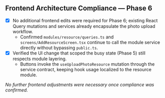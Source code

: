 ## Frontend Architecture Compliance — Phase 6

- [x] No additional frontend edits were required for Phase 6; existing React Query mutations and services already encapsulate the photo upload workflow.
  - Confirmed `modules/resource/queries.ts` and `screens/AddResourceScreen.tsx` continue to call the module service directly without bypassing `public.ts`.
- [x] Verified the UI change that scoped the busy state (Phase 5) still respects module layering.
  - Buttons invoke the `useUploadPhotoResource` mutation through the service contract, keeping hook usage localized to the resource module.

_No further frontend adjustments were necessary once compliance was confirmed._
